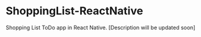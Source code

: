 # ShoppingList-ReactNative
Shopping List ToDo app in React Native. [Description will be updated soon]
